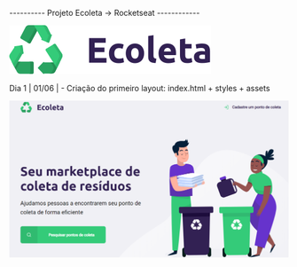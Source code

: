 ---------- Projeto Ecoleta -> Rocketseat ------------

<img src="assets/logo.svg">

Dia 1 | 01/06 | - Criação do primeiro layout: index.html + styles + assets

<img src="assets/firstdaynlw.png">